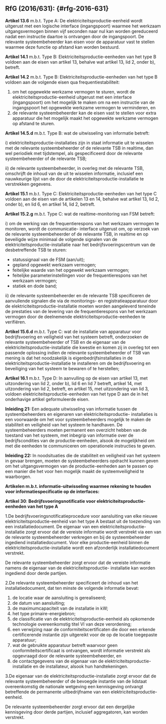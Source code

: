 ## RfG (2016/631): {#rfg-2016-631}

**Artikel 13.6** m.b.t. Type A: De elektriciteitsproductie-eenheid wordt uitgerust met een logische interface (ingangspoort) waarmee het werkzaam uitgangsvermogen binnen vijf seconden naar nul kan worden gereduceerd nadat een instructie daartoe is ontvangen door de ingangspoort. De relevante systeembeheerder kan eisen voor de apparatuur vast te stellen waarmee deze functie op afstand kan worden bestuurd.

**Artikel 14.1** m.b.t. Type B: Elektriciteitsproductie-eenheden van het type B voldoen aan de eisen van artikel 13, behalve wat artikel 13, lid 2, onder b), betreft.

**Artikel 14.2** m.b.t. Type B: Elektriciteitsproductie-eenheden van het type B voldoen aan de volgende eisen qua frequentiestabiliteit:

1.  om het opgewekte werkzame vermogen te sturen, wordt de elektriciteitsproductie-eenheid uitgerust met een interface (ingangspoort) om het mogelijk te maken om na een instructie van de ingangspoort het opgewekte werkzame vermogen te verminderen, en
2.  de relevante systeembeheerder kan de eisen vast te stellen voor extra apparatuur die het mogelijk maakt het opgewekte werkzame vermogen op afstand te sturen.

**Artikel 14.5.d** m.b.t. Type B: wat de uitwisseling van informatie betreft:

i) elektriciteitsproductie-installaties zijn in staat informatie uit te wisselen met de relevante systeembeheerder of de relevante TSB in realtime, dan wel periodiek met tijdstempel, als gespecificeerd door de relevante systeembeheerder of de relevante TSB;

ii) de relevante systeembeheerder, in overleg met de relevante TSB, omschrijft de inhoud van de uit te wisselen informatie, inclusief een nauwkeurige lijst van de door de elektriciteitsproductie-installatie te verstrekken gegevens.

**Artikel 15.1** m.b.t. Type C: Elektriciteitsproductie-eenheden van het type C voldoen aan de eisen van de artikelen 13 en 14, behalve wat artikel 13, lid 2, onder b), en lid 6, en artikel 14, lid 2, betreft.

**Artikel 15.2.g** m.b.t. Type C: wat de realtime-monitoring van FSM betreft:

i) om de werking van de frequentierespons van het werkzaam vermogen te monitoren, wordt de communicatie- interface uitgerust om, op verzoek van de relevante systeembeheerder of de relevante TSB, in realtime en op beveiligde wijze minimaal de volgende signalen van de elektriciteitsproductie-installatie naar het bedrijfsvoeringscentrum van de desbetreffende TSB te sturen:

*   statussignaal van de FSM (aan/uit);
*   gepland opgewekt werkzaam vermogen;
*   feitelijke waarde van het opgewekt werkzaam vermogen;
*   feitelijke parameterinstellingen voor de frequentierespons van het werkzaam vermogen;
*   statiek en dode band;

ii) de relevante systeembeheerder en de relevante TSB specificeren de aanvullende signalen die via de monitorings- en registratieapparatuur door de elektriciteitsproductie-installatie moeten worden aangeleverd teneinde de prestaties van de levering van de frequentierespons van het werkzaam vermogen door de deelnemende elektriciteitsproductie-eenheden te verifiëren.

**Artikel 15.6.d** m.b.t. Type C: wat de installatie van apparatuur voor bedrijfsvoering en veiligheid van het systeem betreft, onderzoeken de relevante systeembeheerder of TSB en de eigenaar van de elektriciteitsproductie-installatie die kwestie en komen zij in overleg tot een passende oplossing indien de relevante systeembeheerder of TSB van mening is dat het noodzakelijk is eigenbedrijfsinstallaties in de elektriciteitsproductie-installatie te installeren om de bedrijfsvoering en beveiliging van het systeem te bewaren of te herstellen;

**Artikel 16.1** m.b.t. Type D: In aanvulling op de eisen van artikel 13, met uitzondering van lid 2, onder b), lid 6 en lid 7 betreft, artikel 14, met uitzondering van lid 2, betreft, en artikel 15, met uitzondering van lid 3, voldoen elektriciteitsproductie-eenheden van het type D aan de in het onderhavige artikel geformuleerde eisen.

**Inleiding 21:** Een adequate uitwisseling van informatie tussen de systeembeheerders en eigenaren van elektriciteitsproductie- installaties is een voorwaarde om het voor systeembeheerders mogelijk te maken de stabiliteit en veiligheid van het systeem te handhaven. De systeembeheerders moeten permanent een overzicht hebben van de toestand van het systeem, met inbegrip van informatie over de bedrijfscondities van de productie-eenheden, alsook de mogelijkheid om met die eenheden te communiceren om operationele instructies te geven.

**Inleiding 22:** In noodsituaties die de stabiliteit en veiligheid van het systeem in gevaar brengen, moeten de systeembeheerders opdracht kunnen geven om het uitgangsvermogen van de productie-eenheden aan te passen op een manier die het voor hen mogelijk maakt de systeemveiligheid te waarborgen.

**Artikelen m.b.t. informatie-uitwisseling waarmee rekening te houden voor informatiespecificatie op de interfaces:**

**Artikel 30**: **Bedrijfsvoeringsnotificatie voor elektriciteitsproductie-eenheden van het type A**

1.De bedrijfsvoeringsnotificatieprocedure voor aansluiting van elke nieuwe elektriciteitsproductie-eenheid van het type A bestaat uit de toezending van een installatiedocument. De eigenaar van een elektriciteitsproductie-installatie zorgt ervoor dat de vereiste informatie wordt verstrekt via een van de relevante systeembeheerder verkregen en bij de systeembeheerder ingediend installatiedocument. Voor elke productie-eenheid binnen de elektriciteitsproductie-installatie wordt een afzonderlijk installatiedocument verstrekt.

De relevante systeembeheerder zorgt ervoor dat de vereiste informatie namens de eigenaar van de elektriciteitsproductie- installatie kan worden ingediend door derde partijen.

2.De relevante systeembeheerder specificeert de inhoud van het installatiedocument, dat ten minste de volgende informatie bevat:

1.  de locatie waar de aansluiting is gerealiseerd;
2.  de datum van aansluiting;
3.  de maximumcapaciteit van de installatie in kW;
4.  het type primaire-energiebron;
5.  de classificatie van de elektriciteitsproductie-eenheid als opkomende technologie overeenkomstig titel VI van deze verordening;
6.  een verwijzing naar de conformiteitscertificaten die door een erkende certificerende instantie zijn uitgereikt voor de op de locatie toegepaste apparatuur;
7.  wat de gebruikte apparatuur betreft waarvoor geen conformiteitscertificaat is ontvangen, wordt informatie verstrekt als opgevraagd door de relevante systeembeheerder, en
8.  de contactgegevens van de eigenaar van de elektriciteitsproductie-installatie en de installateur, alsook hun handtekeningen.

3.De eigenaar van de elektriciteitsproductie-installatie zorgt ervoor dat de relevante systeembeheerder of de bevoegde instantie van de lidstaat overeenkomstig de nationale wetgeving een kennisgeving ontvangt betreffende de permanente uitbedrijfname van een elektriciteitsproductie-eenheid.

De relevante systeembeheerder zorgt ervoor dat een dergelijke kennisgeving door derde partijen, inclusief aggregatoren, kan worden verstrekt.